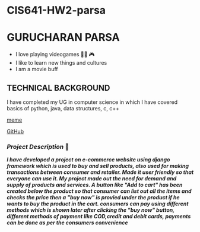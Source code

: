 # CIS641-HW2-parsa

# **GURUCHARAN PARSA** #
* I love playing videogames 🐱‍🏍 🎮
* I like to learn new things and cultures
* I am a movie buff

## **TECHNICAL BACKGROUND**
I have completed my UG in computer science in which I have covered basics of python, java, data structures, c, c++

[meme](https://static1.thegamerimages.com/wordpress/wp-content/uploads/2018/03/marvel-thor.jpg)
 
[GitHub](https://github.com/gonehitesh/GVSU-CIS641-Alpha)

### *Project Description*  📝
***I have developed a project on e-commerce website using django framework which is used to buy and sell products, also used for making transactions between consumer and retailer.
  Made it user friendly so that everyone can use it. My project made out the need for demand and supply of products and services. A button like "Add to cart" has been created       below the product so that consumer can list out all the items and checks the price then a "buy now" is provied under the product if he wants to buy the product in the cart.
  consumers can pay using different methods which is shown later after clicking the "buy now" button, different methods of payment like COD,credit and debit cards, payments can be   done as per the consumers convenience***
